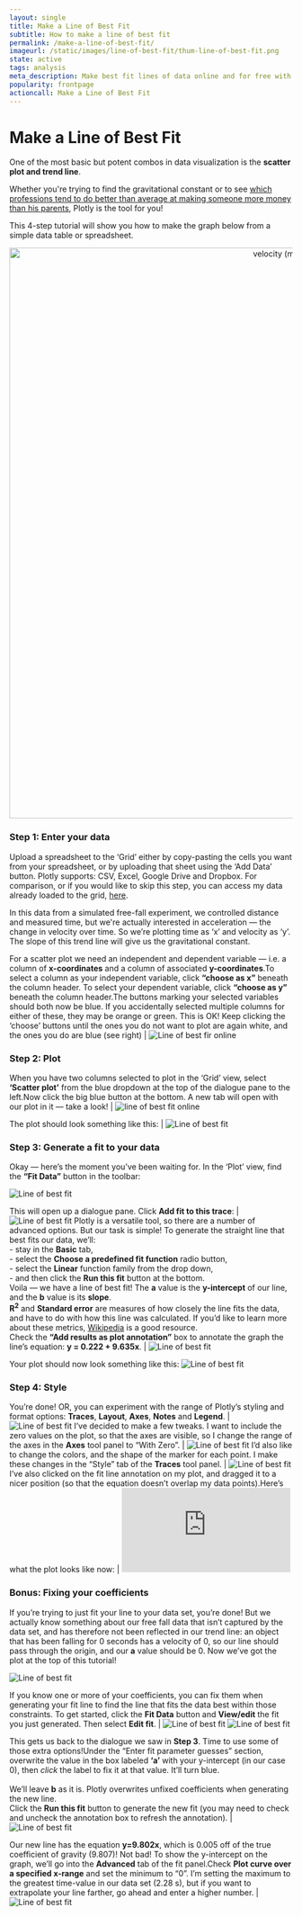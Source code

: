 ```yaml
---
layout: single
title: Make a Line of Best Fit
subtitle: How to make a line of best fit
permalink: /make-a-line-of-best-fit/
imageurl: /static/images/line-of-best-fit/thum-line-of-best-fit.png
state: active
tags: analysis
meta_description: Make best fit lines of data online and for free with Plotly. A step-by-step tutorial of how to make best fit lines and regressions in your web browser with Plotly.
popularity: frontpage
actioncall: Make a Line of Best Fit
---
```


# Make a Line of Best Fit

One of the most basic but potent combos in data visualization is the **scatter plot and trend line**.

Whether you're trying to find the gravitational constant or to see [which professions tend to do better than average at making someone more money than his parents](https://plot.ly/~Vox/6/the-big-picturehousehold-income-during-childhood-vs-income-during-adulthood/), Plotly is the tool for you!

This 4-step tutorial will show you how to make the graph below from a simple data table or spreadsheet.

<div>
    <a href="https://plot.ly/~cimar/37/" target="_blank" title="velocity (m/s) vs time (s)" style="display: block; text-align: center;"><img src="https://plot.ly/~cimar/37.png" alt="velocity (m/s) vs time (s)" style="max-width: 100%;width: 1015px;"  width="1015" onerror="this.onerror=null;this.src='https://plot.ly/404.png';" /></a>
    <script data-plotly="cimar:37" src="https://plot.ly/embed.js" async></script>
</div>


### Step 1: Enter your data

Upload a spreadsheet to the &#8216;Grid&#8217; either by copy-pasting the cells you want from your spreadsheet, or by uploading that sheet using the &#8216;Add Data&#8217; button. Plotly supports: CSV, Excel, Google Drive and Dropbox. For comparison, or if you would like to skip this step, you can access my data already loaded to the grid, [here](https://plot.ly/~cimar/32).

In this data from a simulated free-fall experiment, we controlled distance and measured time, but we're actually interested in acceleration &#8212; the change in velocity over time. So we&#8217;re plotting time as &#8216;x&#8217; and velocity as &#8216;y&#8217;. The slope of this trend line will give us the gravitational constant.

For a scatter plot we need an independent and dependent variable &#8212; i.e. a column of **x-coordinates** and a column of associated **y-coordinates**.To select a column as your independent variable, click **&#8220;choose as x&#8221;** beneath the column header. To select your dependent variable, click **&#8220;choose as y&#8221;** beneath the column header.The buttons marking your selected variables should both now be blue. If you accidentally selected multiple columns for either of these, they may be orange or green. This is OK! Keep clicking the &#8216;choose&#8217; buttons until the ones you do not want to plot are again white, and the ones you do are blue (see right) | ![Line of best fir online](/static/images/line-of-best-fit/step_1_data.png)

### Step 2: Plot

When you have two columns selected to plot in the &#8216;Grid&#8217; view, select **&#8216;Scatter plot&#8217;** from the blue dropdown at the top of the dialogue pane to the left.Now click the big blue button at the bottom. A new tab will open with our plot in it &#8212; take a look! | ![line of best fit online](/static/images/line-of-best-fit/2_dialogue.png)

The plot should look something like this: | ![Line of best fit](/static/images/line-of-best-fit/scatter-plot.png)

### Step 3: Generate a fit to your data

Okay — here&#8217;s the moment you&#8217;ve been waiting for. In the &#8216;Plot&#8217; view, find the **&#8220;Fit Data&#8221;** button in the toolbar:

![Line of best fit](/static/images/line-of-best-fit/3_fit.png)

This will open up a dialogue pane. Click **Add fit to this trace**: | ![Line of best fit](/static/images/line-of-best-fit/3_dialogue.png)
Plotly is a versatile tool, so there are a number of advanced options. But our task is simple! To generate the straight line that best fits our data, we&#8217;ll: <br> - stay in the **Basic** tab, <br> - select the **Choose a predefined fit function** radio button, <br> - select the **Linear** function family from the drop down, <br> - and then click the **Run this fit** button at the bottom. <br> Voila — we have a line of best fit! The **a** value is the **y-intercept** of our line, and the **b** value is its **slope**. <br> **R<sup>2</sup>** and **Standard error** are measures of how closely the line fits the data, and have to do with how this line was calculated. If you&#8217;d like to learn more about these metrics, [Wikipedia](http://en.wikipedia.org/wiki/Linear_regression) is a good resource. <br> Check the **&#8220;Add results as plot annotation&#8221;** box to annotate the graph the line&#8217;s equation: **y = 0.222 + 9.635x**. | ![Line of best fit](/static/images/line-of-best-fit/3_dialogue2.png)

Your plot should now look something like this:
![Line of best fit](http://ec2-54-172-55-46.compute-1.amazonaws.com/wp-content/uploads/2015/01/fits-300x242.png)

### Step 4: Style

You&#8217;re done! OR, you can experiment with the range of Plotly&#8217;s styling and format options: **Traces**, **Layout**, **Axes**, **Notes** and **Legend**. | ![Line of best fit](/static/images/line-of-best-fit/4_axes.png)
I&#8217;ve decided to make a few tweaks. I want to include the zero values on the plot, so that the axes are visible, so I change the range of the axes in the **Axes** tool panel to &#8220;With Zero&#8221;. | ![Line of best fit](/static/images/line-of-best-fit/4_axes.png)
I&#8217;d also like to change the colors, and the shape of the marker for each point. I make these changes in the &#8220;Style&#8221; tab of the **Traces** tool panel. | ![Line of best fit](/static/images/line-of-best-fit/4_style.png)
I&#8217;ve also clicked on the fit line annotation on my plot, and dragged it to a nicer position (so that the equation doesn&#8217;t overlap my data points).Here&#8217;s what the plot looks like now: | ![Line of best fit](https://plot.ly/~cimar/36.pdf)

### Bonus: Fixing your coefficients

If you&#8217;re trying to just fit your line to your data set, you&#8217;re done! But we actually know something about our free fall data that isn&#8217;t captured by the data set, and has therefore not been reflected in our trend line: an object that has been falling for 0 seconds has a velocity of 0, so our line should pass through the origin, and our **a** value should be 0.
Now we&#8217;ve got the plot at the top of this tutorial!

![Line of best fit](https://plot.ly/~cimar/36.png)

If you know one or more of your coefficients, you can fix them when generating your fit line to find the line that fits the data best within those constraints. To get started, click the **Fit Data** button and **View/edit** the fit you just generated. Then select **Edit fit**. | ![Line of best fit](/static/images/line-of-best-fit/bonus_dialogue1.png) ![Line of best fit](/static/images/line-of-best-fit/bonus_dialogue2.png)

This gets us back to the dialogue we saw in **Step 3**. Time to use some of those extra options!Under the &#8220;Enter fit parameter guesses&#8221; section, overwrite the value in the box labeled **&#8216;a&#8217;** with your y-intercept (in our case 0), then <i>click</i> the label to fix it at that value. It&#8217;ll turn blue. <br><br> We&#8217;ll leave **b** as it is. Plotly overwrites unfixed coefficients when generating the new line. <br> Click the **Run this fit** button to generate the new fit (you may need to check and uncheck the annotation box to refresh the annotation). | ![Line of best fit](/static/images/line-of-best-fit/bonus_dialogue3.png)

Our new line has the equation **y=9.802x**, which is 0.005 off of the true coefficient of gravity (9.807)! Not bad! To show the y-intercept on the graph, we&#8217;ll go into the **Advanced** tab of the fit panel.Check **Plot curve over a specified x-range** and set the minimum to &#8220;0&#8221;. I&#8217;m setting the maximum to the greatest time-value in our data set (2.28 s), but if you want to extrapolate your line farther, go ahead and enter a higher number. | ![Line of best fit](/static/images/line-of-best-fit/bonus_dialogue4.png)
